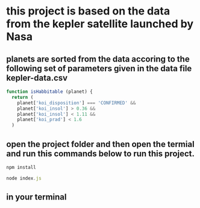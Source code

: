 # this project is based on the data from the kepler satellite launched by Nasa 

## planets are sorted from the data accoring to the following set of parameters given in the data file kepler-data.csv


``` javascript
function isHabbitable (planet) {
  return (
    planet['koi_disposition'] === 'CONFIRMED' &&
    planet['koi_insol'] > 0.36 &&
    planet['koi_insol'] < 1.11 &&
    planet['koi_prad'] < 1.6
  )
```


## open the project folder and then open the termial and run this commands below to run this project. 

``` javascript
npm install 

node index.js

```

## in your terminal